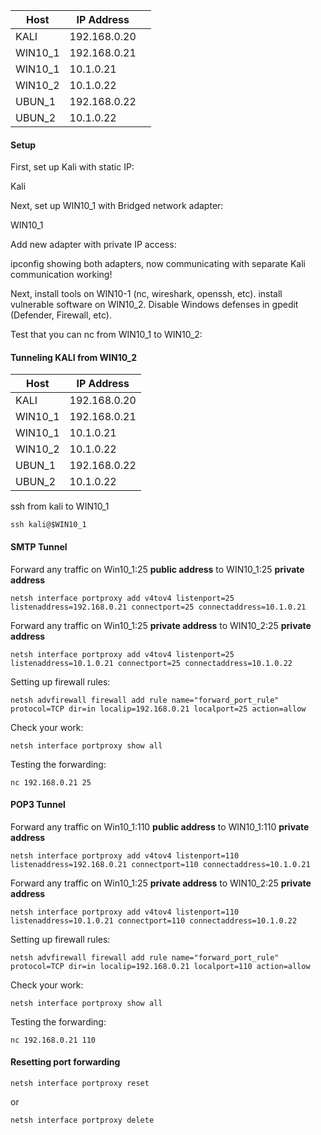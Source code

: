 | Host    | IP Address   |     |
| ------- | ------------ | --- |
| KALI    | 192.168.0.20 |     |
| WIN10_1 | 192.168.0.21 |     |
| WIN10_1 | 10.1.0.21    |     |
| WIN10_2 | 10.1.0.22    |     |
| UBUN_1  | 192.168.0.22 |     |
| UBUN_2  | 10.1.0.22    |     |

#### Setup
First, set up Kali with static IP:

Kali




Next, set up WIN10_1 with Bridged network adapter:

WIN10_1

Add new adapter with private IP access:

ipconfig showing both adapters, now communicating with separate Kali communication working!


Next, install tools on WIN10-1 (nc, wireshark, openssh, etc).
install vulnerable software on WIN10_2.
Disable Windows defenses in gpedit (Defender, Firewall, etc).

Test that you can nc from WIN10_1 to WIN10_2:

#### Tunneling KALI from WIN10_2

| Host | IP Address |  
| ----------- | ----------- |  
| KALI | 192.168.0.20 |  
| WIN10_1 | 192.168.0.21 |
| WIN10_1 | 10.1.0.21 |  
| WIN10_2 | 10.1.0.22 |  
| UBUN_1 | 192.168.0.22 |
| UBUN_2 | 10.1.0.22 |

ssh from kali to WIN10_1
```
ssh kali@$WIN10_1
```

#### SMTP Tunnel
Forward any traffic on Win10_1:25 **public address** to WIN10_1:25 **private address**
```
netsh interface portproxy add v4tov4 listenport=25 listenaddress=192.168.0.21 connectport=25 connectaddress=10.1.0.21
```

Forward any traffic on Win10_1:25 **private address** to WIN10_2:25 **private address**
```
netsh interface portproxy add v4tov4 listenport=25 listenaddress=10.1.0.21 connectport=25 connectaddress=10.1.0.22
```

Setting up firewall rules:
```
netsh advfirewall firewall add rule name="forward_port_rule" protocol=TCP dir=in localip=192.168.0.21 localport=25 action=allow
```

Check your work:
```
netsh interface portproxy show all
```

Testing the forwarding:
```
nc 192.168.0.21 25
```


#### POP3 Tunnel
Forward any traffic on Win10_1:110 **public address** to WIN10_1:110 **private address**
```
netsh interface portproxy add v4tov4 listenport=110 listenaddress=192.168.0.21 connectport=110 connectaddress=10.1.0.21
```

Forward any traffic on Win10_1:25 **private address** to WIN10_2:25 **private address**
```
netsh interface portproxy add v4tov4 listenport=110 listenaddress=10.1.0.21 connectport=110 connectaddress=10.1.0.22
```

Setting up firewall rules:
```
netsh advfirewall firewall add rule name="forward_port_rule" protocol=TCP dir=in localip=192.168.0.21 localport=110 action=allow
```

Check your work:
```
netsh interface portproxy show all
```

Testing the forwarding:
```
nc 192.168.0.21 110
```

#### Resetting port forwarding
```
netsh interface portproxy reset 
```

or 

```
netsh interface portproxy delete
```

